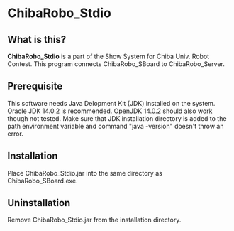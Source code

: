 # ChibaRobo_Stdio
## What is this?
 **ChibaRobo_Stdio** is a part of the Show System for Chiba Univ. Robot Contest.
 This program connects ChibaRobo_SBoard to ChibaRobo_Server.

## Prerequisite
 This software needs Java Delopment Kit (JDK) installed on the system. Oracle JDK 14.0.2 is recommended. OpenJDK 14.0.2 should also work though not tested.
 Make sure that JDK installation directory is added to the path environment variable and command "java -version" doesn't throw an error.

## Installation
 Place ChibaRobo_Stdio.jar into the same directory as ChibaRobo_SBoard.exe.
 
## Uninstallation
 Remove ChibaRobo_Stdio.jar from the installation directory.
 
 
